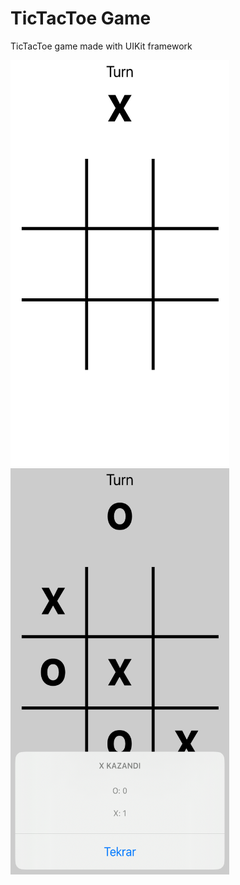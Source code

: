 # TicTacToe Game

TicTacToe game made with UIKit framework

<p>
  <img src="https://github.com/omerfarukercivan/TicTacToe/blob/main/xoxSS1.png" width="350" height="650">
  &nbsp
  &nbsp
  &nbsp
  &nbsp
  <img src="https://github.com/omerfarukercivan/TicTacToe/blob/main/xoxSS2.png" width="350" height="650">
</p>
